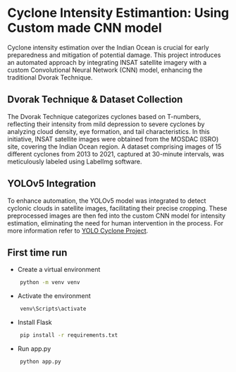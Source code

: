 # Cyclone Intensity Estimantion: Using Custom made CNN model
Cyclone intensity estimation over the Indian Ocean is crucial for early preparedness and mitigation of potential damage. This project introduces an automated approach by integrating INSAT satellite imagery with a custom Convolutional Neural Network (CNN) model, enhancing the traditional Dvorak Technique. 

## Dvorak Technique & Dataset Collection
The Dvorak Technique categorizes cyclones based on T-numbers, reflecting their intensity from mild depression to severe cyclones by analyzing cloud density, eye formation, and tail characteristics. In this initiative, INSAT satellite images were obtained from the MOSDAC (ISRO) site, covering the Indian Ocean region. A dataset comprising images of 15 different cyclones from 2013 to 2021, captured at 30-minute intervals, was meticulously labeled using LabelImg software.

## YOLOv5 Integration 
To enhance automation, the YOLOv5 model was integrated to detect cyclonic clouds in satellite images, facilitating their precise cropping. These preprocessed images are then fed into the custom CNN model for intensity estimation, eliminating the need for human intervention in the process. For more information refer to [YOLO Cyclone Project](https://github.com/nibedita6302/YOLO_Cyclone_Project).

## First time run 

- Create a virtual environment 
```bash 
    python -m venv venv  
```

- Activate the environment 
```bash
    venv\Scripts\activate
```

- Install Flask
```bash
    pip install -r requirements.txt
```

- Run app.py
```bash
    python app.py
```

